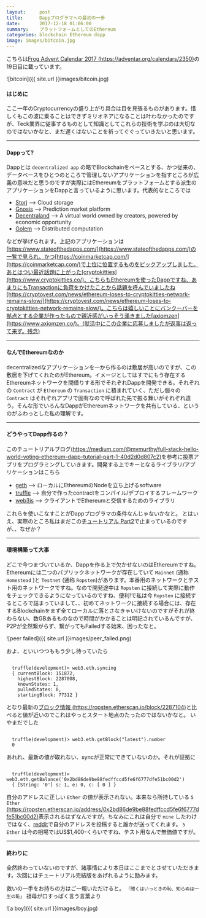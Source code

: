 ```yaml
---
layout:     post
title:      Dappプログラマへの最初の一歩
date:       2017-12-18 01:06:00
summary:    プラットフォームとしてのEthereum
categories: blockchain Ethereum dapp
image: images/bitcoin.jpg
---
```


こちらは[Frog Advent Calendar 2017 (https://adventar.org/calendars/2350)](https://adventar.org/calendars/2350)の19日目に載っています。


![bitcoin]({{ site.url }}images/bitcoin.jpg)


#### はじめに

ここ一年のCryptocurrencyの盛り上がり具合は目を見張るものがあります。惜しくもこの波に乗ることはできずミリオネアになることは叶わなかったのですが、Teck業界に従事するものとして知識としてこれらの技術を学ぶのは大切なのではないかなと、まだ遅くはないことを祈ってぐぐっていきたいと思います。

---

#### Dappって?

Dappとは `decentralized app` の略でBlockchainをベースとする、かつ従来の、データベースをひとつのところで管理しないアプリケーションを指すところが広義の意味だと思うのですが実際にはEthereumをプラットフォームとする派生のアプリケーションをDappと言っているように思います。代表的なところでは

 - [Storj](https://storj.io/) --> Cloud storage
 - [Gnosis](https://gnosis.pm/) --> Prediction market platform
 - [Decentraland](https://decentraland.org/) --> A virtual world owned by creators, powered by economic opportunity
 - [Golem](https://golem.network/) --> Distributed computation

などが挙げられます。上記のアプリケーションは[https://www.stateofthedapps.com/](https://www.stateofthedapps.com/)の一覧で見られ、かつ[https://coinmarketcap.com/](https://coinmarketcap.com/)で上位に位置するものをピックアップしました。あとはつい最近話題に上がった[cryptokitties](https://www.cryptokitties.co/)、こちらもEthereumを使ったDappですね、あまりにもTransactionに負荷をかけたことから話題を呼んでいましたね[https://cryptovest.com/news/ethereum-loses-to-cryptokitties-network-remains-slow/](https://cryptovest.com/news/ethereum-loses-to-cryptokitties-network-remains-slow/)。こちらは嬉しいことにバンクーバーを拠点とする企業が作ったもので親近感がいっそう湧きました[axiomzen](https://www.axiomzen.co/)。(就活中にこの企業に応募しましたが返事は返って来ず。残念)


---

#### なんでEthereumなのか

decentralizedなアプリケーションを一から作るのは敷居が高いのですが、この敷居を下げてくれたのがEthereum。イメージとしてはすでにもう存在するEthereumネットワークを間借りする形でそれぞれDappを開発できる。それぞれの `Contract` が `Ethereum` の `Transaction` に積まれていく、ただし個々の `Contract` はそれぞれアプリで固有なので呼ばれた先で振る舞いがそれぞれ違う。そんな形でいろんなDappがEthereumネットワークを共有している、というのがふわっとした私の理解です。

---

#### どうやってDapp作るの？

このチュートリアルブログ[(https://medium.com/@mvmurthy/full-stack-hello-world-voting-ethereum-dapp-tutorial-part-1-40d2d0d807c2)](https://medium.com/@mvmurthy/full-stack-hello-world-voting-ethereum-dapp-tutorial-part-1-40d2d0d807c2)を参考に投票アプリをプログラミングしていきます。開発する上でキーとなるライブラリ/アプリケーションはこちら
- [geth](https://github.com/ethereum/go-ethereum/wiki/geth) --> ローカルにEthereumのNodeを立ち上げるsoftware
- [truffle](http://truffleframework.com/) --> 自分で作ったcontractをコンパイル/デプロイするフレームワーク
- [web3js](https://github.com/ethereum/web3.js/) --> クライアントでEthereumと交信するためのライブラリ


これらを使いこなすことがDappプログラマの条件なんじゃないかなと。
とはいえ、実際のところ私はまだこの[チュートリアル Part2](https://medium.com/@mvmurthy/full-stack-hello-world-voting-ethereum-dapp-tutorial-part-2-30b3d335aa1f)で止まっているのですが、、なぜか？


---

#### 環境構築って大事

どこで今つまづいているか、Dappを作る上で欠かせないのはEthereumですね。Ethereumには二つのパプリックネットワークが存在していて `Mainnet` (通称 `Homestead` )と `Testnet` (通称 `Ropsten`)があります。本番用のネットワークとテスト用のネットワークですね。なので開発途中は `Ropsten` に接続して実際に動作をチェックできるようになっているのですね、便利!で私は今 `Ropsten` に接続するところで詰まっていまして、、初めてネットワークに接続する場合には、存在するBlockchainをまず全てローカルに落とさなきゃいけないのですがそれが終わらない、数GBあるものなので時間がかかることは明記されているんですが、P2Pが全然繋がらず、繋がってもFailedする始末、困ったなと。

![peer failed]({{ site.url }}images/peer_failed.png)

およ、といいつつももう少し待っていたら
```

  truffle(development)> web3.eth.syncing
  { currentBlock: 151872,
    highestBlock: 2287008,
    knownStates: 1,
    pulledStates: 0,
    startingBlock: 77312 }

```
となり最新の[ブロック情報 (https://ropsten.etherscan.io/block/2287104)](https://ropsten.etherscan.io/block/2287104)と比べると値が近いのでこれはやっとスタート地点のたったのではないかなと。
いやまだでした
```

  truffle(development)> web3.eth.getBlock("latest").number
  0

```
あれれ、最新の値が取れない、syncが正常にできていないのか。それが証拠に
```

  truffle(development)> web3.eth.getBalance('0x2bd86de9be88fedffccd5fe6f6777dfe51bc00d2')
  { [String: '0'] s: 1, e: 0, c: [ 0 ] }

```
自分のアドレスに正しい `Ether` の値が表示されない。本来なら所持している `5 Ether`  [(https://ropsten.etherscan.io/address/0x2bd86de9be88fedffccd5fe6f6777dfe51bc00d2)](https://ropsten.etherscan.io/address/0x2bd86de9be88fedffccd5fe6f6777dfe51bc00d2)表示されるはずなんですが。ちなみにこれは自分で `mine` したわけではなく、[reddit](https://www.reddit.com/r/ethdev/comments/72ltwj/the_new_if_you_need_some_ropsten_testnet_ethers/)で自分のアドレスを投稿すると誰かが送ってくれます。 `5 Ether` は今の相場ではUS$1,400-くらいですね、テスト用なんで無価値ですが。

---

#### 終わりに

全然終わっていないのですが、諸事情により本日はここまでとさせていただきます。次回にはチュートリアル完結版をあげれるように励みます。

救いの一手をお持ちの方はご一報いただけると。
`「聞くはいっときの恥、知らぬは一生の恥」` 祖母が口すっぱく言う言葉より

![a boy]({{ site.url }}images/boy.jpg)

